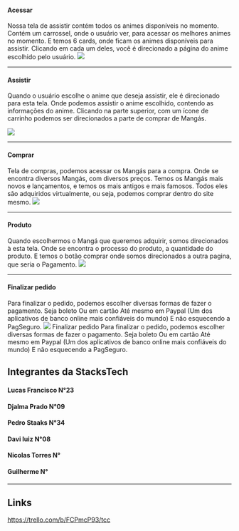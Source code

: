 #### Acessar 
Nossa tela de assistir contém todos os animes disponíveis no momento. 
Contém um carrossel, onde o usuário ver, para acessar os melhores animes no momento. 
E temos 6 cards, onde ficam os animes disponíveis para assistir.
Clicando em cada um deles, você é direcionado a página do anime escolhido pelo usuário.
![](https://i.imgur.com/XmZxH3H.png)
****
#### Assistir
Quando o usuário escolhe o anime que deseja assistir, ele é direcionado para esta tela. 
Onde podemos assistir o anime escolhido, contendo as informações do anime. 
Clicando na parte superior, com um ícone de carrinho podemos ser direcionados a parte de comprar de Mangás. 
 

![](https://i.imgur.com/wxzrINX.png)
****
#### Comprar
Tela de compras, podemos acessar os Mangás para a compra.
Onde se encontra diversos Mangás, com diversos preços. Temos os Mangás mais novos e lançamentos, e temos os mais antigos e mais famosos.
Todos eles são adquiridos virtualmente, ou seja, podemos comprar dentro do site mesmo. 
![](https://i.imgur.com/OdTNFSU.png)
****

#### Produto
Quando escolhermos o Mangá que queremos adquirir, somos direcionados à esta tela. Onde se encontra o processo do produto, a quantidade do produto.
E temos o botão comprar onde somos direcionados a outra pagina, que seria o Pagamento. 
![](https://i.imgur.com/YcIl5kh.png)
***

#### Finalizar pedido
Para finalizar o pedido, podemos escolher diversas formas de fazer o pagamento. 
Seja boleto 
Ou em cartão 
Até mesmo em Paypal (Um dos aplicativos de banco online mais confiáveis do mundo)
E não esquecendo a PagSeguro.
![](https://i.imgur.com/tYlEWsR.png)
Finalizar pedido
Para finalizar o pedido, podemos escolher diversas formas de fazer o pagamento. 
Seja boleto 
Ou em cartão 
Até mesmo em Paypal (Um dos aplicativos de banco online mais confiáveis do mundo)
E não esquecendo a PagSeguro.


## Integrantes da StacksTech

#### Lucas Francisco N°23
#### Djalma Prado    N°09
#### Pedro Staaks    N°34
#### Davi luiz       N°08
#### Nicolas Torres  N°
#### Guilherme       N°
*******

## Links 
https://trello.com/b/FCPmcP93/tcc






